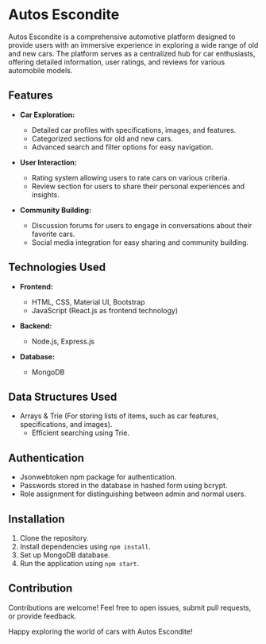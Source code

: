 # Autos Escondite

Autos Escondite is a comprehensive automotive platform designed to provide users with an immersive experience in exploring a wide range of old and new cars. The platform serves as a centralized hub for car enthusiasts, offering detailed information, user ratings, and reviews for various automobile models.

## Features

- **Car Exploration:**
  - Detailed car profiles with specifications, images, and features.
  - Categorized sections for old and new cars.
  - Advanced search and filter options for easy navigation.

- **User Interaction:**
  - Rating system allowing users to rate cars on various criteria.
  - Review section for users to share their personal experiences and insights.

- **Community Building:**
  - Discussion forums for users to engage in conversations about their favorite cars.
  - Social media integration for easy sharing and community building.

## Technologies Used

- **Frontend:**
  - HTML, CSS, Material UI, Bootstrap
  - JavaScript (React.js as frontend technology)

- **Backend:**
  - Node.js, Express.js

- **Database:**
  - MongoDB

## Data Structures Used

- Arrays & Trie (For storing lists of items, such as car features, specifications, and images).
  - Efficient searching using Trie.

## Authentication

- Jsonwebtoken npm package for authentication.
- Passwords stored in the database in hashed form using bcrypt.
- Role assignment for distinguishing between admin and normal users.

## Installation

1. Clone the repository.
2. Install dependencies using `npm install`.
3. Set up MongoDB database.
4. Run the application using `npm start`.

## Contribution

Contributions are welcome! Feel free to open issues, submit pull requests, or provide feedback.

Happy exploring the world of cars with Autos Escondite!
